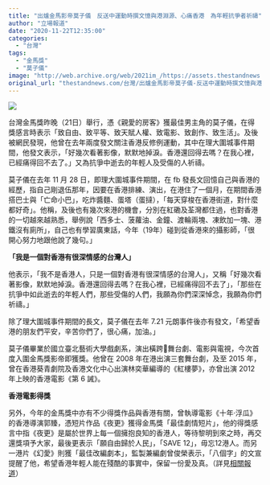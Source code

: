 ```yaml
---
title: "出爐金馬影帝莫子儀　反送中運動時撰文憶與港淵源、心痛香港　為年輕抗爭者祈禱"
author: "立場報道"
date: "2020-11-22T12:35:00"
categories:
  - "台灣"
tags:
  - "金馬獎"
  - "莫子儀"
image: "http://web.archive.org/web/2021im_/https://assets.thestandnews.com/media/photos/Untitled-1-07_eKkmv_YGXC4kY.png"
original_url: "thestandnews.com/台灣/出爐金馬影帝莫子儀-反送中運動時撰文憶與港淵源-心痛香港-為年輕抗爭者祈禱"
---
```

![](http://web.archive.org/web/2021im_/https://assets.thestandnews.com/media/photos/Untitled-1-07_eKkmv_YGXC4kY.png)

台灣金馬獎昨晚（21日）舉行，憑《親愛的房客》獲最佳男主角的莫子儀，在得獎感言時表示「致自由、致平等、致天賦人權、致電影、致創作、致生活」。及後被網民發現，他曾在去年兩度發文關注香港反修例運動，其中在理大圍城事件期間，他發文表示，「好幾次看著影像，默默地掉淚。香港還回得去嗎？在我心裡，已經痛得回不去了。」又為抗爭中逝去的年輕人及受傷的人祈禱。

莫子儀在去年 11 月 28 日，即理大圍城事件期間，在 fb 發長文回憶自己與香港的經歷，指自己剛退伍那年，因要在香港排練、演出，在港住了一個月，在期間香港搭巴士與「亡命小巴」，吃炸醬麵、蛋塔（蛋撻），「每天穿梭在香港街道，對什麼都好奇」。他稱，及後也有幾次來港的機會，分別在紅磡及荃灣都住過，也對香港的一切越來越熟悉，舉例說「西多士、菠蘿油、金鐘、渡輪兩塊、凍飲加一塊、港鐵沒有廁所」，自己也有學習廣東話，今年（19年）碰到從香港來的攝影師，「很開心努力地跟他說了幾句。」

**「我是一個對香港有很深情感的台灣人」**

他表示，「我不是香港人，只是一個對香港有很深情感的台灣人」，又稱「好幾次看著影像，默默地掉淚。香港還回得去嗎？在我心裡，已經痛得回不去了」，「那些在抗爭中如此逝去的年輕人們，那些受傷的人們，我願為你們深深悼念，我願為你們祈禱。」

除了理大圍城事件期間的長文，莫子儀在去年 7.21 元朗事件後亦有發文，「希望香港的朋友們平安，辛苦你們了，很心痛，加油。」

莫子儀畢業於國立臺北藝術大學戲劇系，演出橫跨舞台劇、電影與電視，今次首度入圍金馬獎影帝即獲獎。他曾在 2008 年在港出演三套舞台劇，及至 2015 年，曾在香港葵青劇院及香港文化中心出演林奕華編導的《紅樓夢》，亦曾出演 2012 年上映的香港電影《第 6 誡》。

**香港電影得獎**

另外，今年的金馬獎中亦有不少得獎作品與香港有關，曾執導電影《十年‧浮瓜》的香港導演郭臻，憑短片作品《夜更》獲得金馬獎「最佳劇情短片」，他的得獎感言中指《夜更》是屬於世界上每一個擁抱良知的香港人，等待黎明到來之時，再交還獎項予大家，最後更表示「願自由歸於人民」，「SAVE 12」，毋忘12港人。而另一港片《幻愛》則獲「最佳改編劇本」，監製兼編劇曾俊榮表示，「八個字」的文宣提醒了他，希望香港年輕人能在殘酷的事實中，保留一份愛及真。（詳見[相關報道](../../culture/%E9%87%91%E9%A6%AC%E7%8D%8E-%E5%A4%9C%E6%9B%B4-%E5%A5%AA%E6%9C%80%E4%BD%B3%E5%8A%87%E6%83%85%E7%9F%AD%E7%89%87-%E9%83%AD%E8%87%BB%E8%87%B4%E8%BE%AD%E7%B1%B2-save-12-%E5%B9%BB%E6%84%9B-%E7%B7%A8%E5%8A%87%E7%8D%B2%E7%8D%8E%E5%96%8A-%E9%A6%99%E6%B8%AF%E5%8A%A0%E6%B2%B9/)）